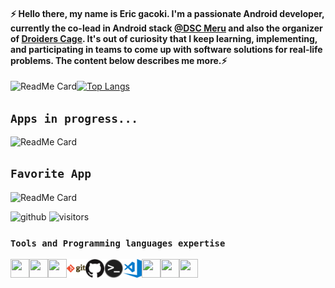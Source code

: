 #### :zap: Hello there, my name is Eric gacoki. I'm a passionate Android developer, currently the co-lead in Android stack [@DSC Meru](https://twitter.com/DscMeru) and also the organizer of [Droiders Cage](https://github.com/Droiders-Cage). It's out of curiosity that I keep learning, implementing, and participating in teams to come up with software solutions for real-life problems. The content below describes me more.:zap:

<!--
**Ericgacoki/Ericgacoki** is a ✨ _special_ ✨ repository because its `README.md` (this file) appears on your profile.

Here are some ideas to get you started:

- 🔭 I’m currently working on...
- 🌱 I’m currently learning ...
- 👯 I’m looking to collaborate on..
- 🤔 I’m looking for help with ...
- 💬 Ask me about...
- 📫 How to reach me: .
- 😄 Pronouns:
- ⚡ Fun facts:
 -->
 
![ReadMe Card](https://github-readme-stats.codestackr.vercel.app/api?username=Ericgacoki&show_icons=true&theme=radical)[![Top Langs](https://github-readme-stats.vercel.app/api/top-langs/?username=Ericgacoki&layout=compact&theme=radical)](https://github.com/Ericgacoki/)

## `Apps in progress...`

![ReadMe Card](https://github-readme-stats.vercel.app/api/pin/?username=Ericgacoki&repo=Pro-notes&theme=cobalt)

## `Favorite App`

![ReadMe Card](https://github-readme-stats.vercel.app/api/pin/?username=Ericgacoki&repo=uscc_test_record&theme=merko)

![github](https://img.shields.io/github/followers/Ericgacoki?style=plastic)
![visitors](https://visitor-badge.glitch.me/badge?page_id=page.id)


### `Tools and Programming languages expertise`

<img align="left" width="30px" height="30px" src="https://user-images.githubusercontent.com/54077752/98839341-772a9980-2456-11eb-81fd-7eccd5fdc6ee.png" />

<img align="left" width="30px" height="30px" src="https://user-images.githubusercontent.com/54077752/98841391-19e41780-2459-11eb-96c8-ab2640450a4d.png" />
<img align="left" width="30px" height="30px" src="https://user-images.githubusercontent.com/54077752/98841689-895a0700-2459-11eb-8031-cdaef6c18b96.png" />

<img align="left" alt="Git" width="30px" src="https://raw.githubusercontent.com/github/explore/80688e429a7d4ef2fca1e82350fe8e3517d3494d/topics/git/git.png" />

<img align="left" alt="GitHub" width="30px" src="https://raw.githubusercontent.com/github/explore/78df643247d429f6cc873026c0622819ad797942/topics/github/github.png" />

<img align="left" alt="Terminal" width="30px" src="https://raw.githubusercontent.com/github/explore/80688e429a7d4ef2fca1e82350fe8e3517d3494d/topics/terminal/terminal.png" />

<img align="left" alt="Visual Studio Code" width="30px" src="https://raw.githubusercontent.com/github/explore/80688e429a7d4ef2fca1e82350fe8e3517d3494d/topics/visual-studio-code/visual-studio-code.png" />

<img align="left" width="30px" height="30px" src="https://user-images.githubusercontent.com/54077752/98841377-13ee3680-2459-11eb-88b9-1fb6437b8c29.png" />
<img align="left" width="30px" height="30px" src="https://user-images.githubusercontent.com/54077752/98842684-fde17580-245a-11eb-97b7-c8ec75a88f58.png" />
<img align="left" width="30px" height="30px" src="https://user-images.githubusercontent.com/54077752/98843138-9a0b7c80-245b-11eb-81c5-11ea4514a62c.png" />
